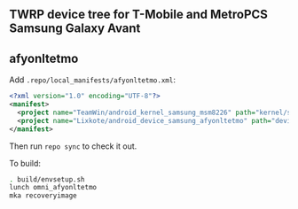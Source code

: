 ## TWRP device tree for T-Mobile and MetroPCS Samsung Galaxy Avant
## afyonltetmo

Add `.repo/local_manifests/afyonltetmo.xml`:

```xml
<?xml version="1.0" encoding="UTF-8"?>
<manifest>
  <project name="TeamWin/android_kernel_samsung_msm8226" path="kernel/samsung/msm8226" remote="github" revision="android-7.1" />
  <project name="Lixkote/android_device_samsung_afyonltetmo" path="device/samsung/afyonltetmo" remote="github" revision="android-7.1" />
</manifest>
```

Then run `repo sync` to check it out.

To build:

```sh
. build/envsetup.sh
lunch omni_afyonltetmo
mka recoveryimage
```

